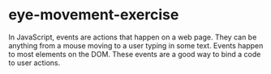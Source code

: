 # eye-movement-exercise
In JavaScript, events are actions that happen on a web page. They can be anything from a mouse moving to a user typing in some text. Events happen to most elements on the DOM. These events are a good way to bind a code to user actions.
